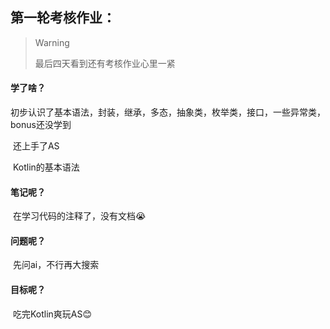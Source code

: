 ## 第一轮考核作业：

> > [!WARNING]
> >
> > 最后四天看到还有考核作业心里一紧



#### 学了啥？

​	初步认识了基本语法，封装，继承，多态，抽象类，枚举类，接口，一些异常类，bonus还没学到

​	还上手了AS

​	Kotlin的基本语法

#### 笔记呢？

​	在学习代码的注释了，没有文档😭

#### 问题呢？

​	先问ai，不行再大搜索

#### 目标呢？

​	吃完Kotlin爽玩AS😊



